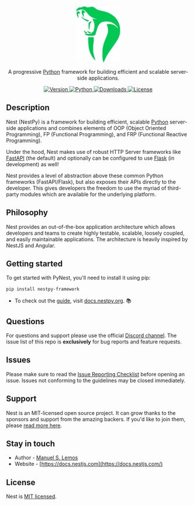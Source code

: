 <p align="center">
  <a href="https://nestpy.org/" target="blank"><img src="https://raw.githubusercontent.com/nestpy/docs.nestjs.org/830729b3530b3f55b70f174fda6a8839dc6d4612/public/img/nestpy.png" width="120" alt="NestPy Logo" /></a>
</p>

<p align="center">A progressive <a href="https://python.org" target="_blank">Python</a> framework for building efficient and scalable server-side applications.</p>

<p align="center">
    <a href="https://pypi.org/project/nestpy-framework">
        <img src="https://img.shields.io/pypi/v/nestpy-framework?color=%2334D058&label=pypi%20package" alt="Version">
    </a>
    <a href="https://pypi.org/project/nestpy-framework">
        <img src="https://img.shields.io/pypi/pyversions/nestpy-framework.svg?color=%2334D058" alt="Python">
    </a>
    <a href="https://pepy.tech/project/nestpy-framework">
        <img src="https://static.pepy.tech/personalized-badge/nestpy-framework?period=total&units=international_system&left_color=grey&right_color=brightgreen&left_text=Downloads" alt="Downloads">
    </a>
    <a href="https://github.com/nestpy/nest/blob/main/LICENSE">
        <img src="https://img.shields.io/github/license/nestpy/nest" alt="License">
    </a>
</p>

## Description

Nest (NestPy) is a framework for building efficient, scalable [Python](https://python.org/) server-side applications and combines elements of OOP (Object Oriented Programming), FP (Functional Programming), and FRP (Functional Reactive Programming).

Under the hood, Nest makes use of robust HTTP Server frameworks like [FastAPI](https://github.com/tiangolo/fastapi) (the default) and optionally can be configured to use [Flask](https://github.com/pallets/flask) (in development) as well!

Nest provides a level of abstraction above these common Python frameworks (FastAPI/Flask), but also exposes their APIs directly to the developer. This gives developers the freedom to use the myriad of third-party modules which are available for the underlying platform.

## Philosophy

Nest provides an out-of-the-box application architecture which allows developers and teams to create highly testable, scalable, loosely coupled, and easily maintainable applications. The architecture is heavily inspired by NestJS and Angular.

## Getting started

To get started with PyNest, you'll need to install it using pip:

```bash
pip install nestpy-framework
```

- To check out the [guide](https://docs.nestpy.org), visit [docs.nestpy.org](https://docs.nestpy.org). :books:

## Questions

For questions and support please use the official [Discord channel](). The issue list of this repo is **exclusively** for bug reports and feature requests.

## Issues

Please make sure to read the [Issue Reporting Checklist](https://github.com/nestpy/nest/issues) before opening an issue. Issues not conforming to the guidelines may be closed immediately.

## Support

Nest is an MIT-licensed open source project. It can grow thanks to the sponsors and support from the amazing backers. If you'd like to join them, please [read more here](https://docs.nestpy.org/support).

## Stay in touch

- Author - [Manuel S. Lemos](https://twitter.com/manuels_lemos)
- Website - [https://docs.nestjs.com](https://docs.nestjs.com/)

## License

Nest is [MIT licensed](LICENSE).
